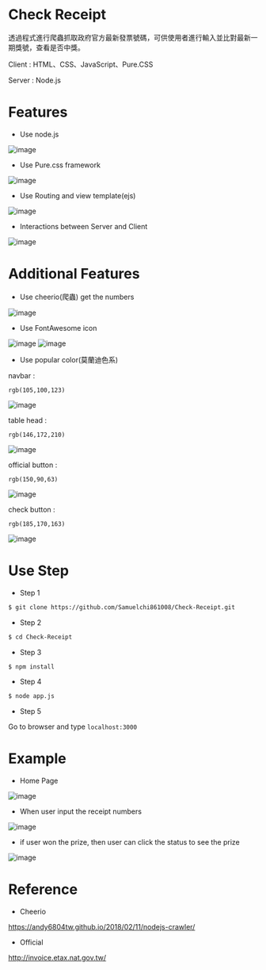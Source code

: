 # Check Receipt 

透過程式進行爬蟲抓取政府官方最新發票號碼，可供使用者進行輸入並比對最新一期獎號，查看是否中獎。 

Client : HTML、CSS、JavaScript、Pure.CSS 

Server : Node.js

# Features 

* Use node.js 

![image](https://github.com/Samuelchi861008/Check-Receipt/blob/master/UseNodeJS.JPG) 

* Use Pure.css framework 

![image](https://github.com/Samuelchi861008/Check-Receipt/blob/master/UsePureCSS.JPG) 

* Use Routing and view template(ejs) 

![image](https://github.com/Samuelchi861008/Check-Receipt/blob/master/UseEJS.JPG) 

* Interactions between Server and Client 

![image](https://github.com/Samuelchi861008/Check-Receipt/blob/master/Interactions.JPG) 

# Additional Features 

* Use cheerio(爬蟲) get the numbers 

![image](https://github.com/Samuelchi861008/Check-Receipt/blob/master/cheerio.JPG) 

* Use FontAwesome icon 

![image](https://github.com/Samuelchi861008/Check-Receipt/blob/master/FontAwesome.JPG) 
![image](https://github.com/Samuelchi861008/Check-Receipt/blob/master/FontAwesomeicon.JPG) 

* Use popular color(莫蘭迪色系) 

navbar : 

```
rgb(105,100,123)
```  

![image](https://github.com/Samuelchi861008/Check-Receipt/blob/master/navbarcolor.JPG)

table head : 

```
rgb(146,172,210)
```  

![image](https://github.com/Samuelchi861008/Check-Receipt/blob/master/theadcolor.JPG)

official button :

```
rgb(150,90,63)
```  

![image](https://github.com/Samuelchi861008/Check-Receipt/blob/master/bt1color.JPG)

check button :

```
rgb(185,170,163)
``` 

![image](https://github.com/Samuelchi861008/Check-Receipt/blob/master/bt2color.JPG)

# Use Step 

* Step 1 
```bash
$ git clone https://github.com/Samuelchi861008/Check-Receipt.git
``` 

* Step 2 
```bash
$ cd Check-Receipt
``` 

* Step 3 
```bash
$ npm install
``` 

* Step 4 
```bash
$ node app.js
``` 

* Step 5

Go to browser and type `localhost:3000`

# Example 

* Home Page 

![image](https://github.com/Samuelchi861008/Check-Receipt/blob/master/homePage.JPG) 

* When user input the receipt numbers 

![image](https://github.com/Samuelchi861008/Check-Receipt/blob/master/afterInput.JPG) 

* if user won the prize, then user can click the status to see the prize 

![image](https://github.com/Samuelchi861008/Check-Receipt/blob/master/clickPrize.JPG) 

# Reference 

* Cheerio 

https://andy6804tw.github.io/2018/02/11/nodejs-crawler/ 

* Official 

http://invoice.etax.nat.gov.tw/

